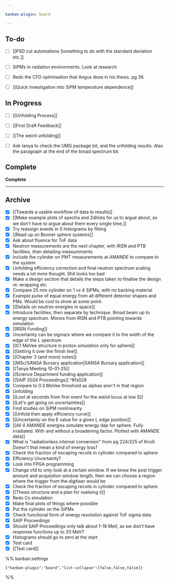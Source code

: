 ```yaml
---

kanban-plugin: board

---
```


## To-do

- [ ] [[PSD cut automations Something to do with the standard deviation etc.]]
- [ ] SiPMs in radiation environments. Look at research
- [ ] Redo the CFD optimisation that Angus does in his thesis. pg 36.
- [ ] [[Quick investigation into SiPM temperature dependence]]


## In Progress

- [ ] [[Unfolding Process]]
- [ ] [[First Draft Feedback]]
- [ ] [[The weird unfolding]]
- [ ] Ask tanya to check the UMG package bit, and the unfolding results. Also the paragraph at the end of the broad spectrum bit


## Complete

**Complete**


***

## Archive

- [x] [[Towards a usable workflow of data to results]]
- [x] [[Make example plots of spectra and 2dhists for us to argue about, so we don't have to argue about them every single time.]]
- [x] Try reassign events in S histograms by fitting
- [x] [[Read up on Bonner sphere systems]]
- [x] Ask about fluence for ToF data
- [x] Neutron measurements are the next chapter, with IRSN and PTB facilities, then detailing measurements
- [x] Include the cylinder on PMT measurements at AMANDE to compare to the system
- [x] Unfolding efficiency correction and final neutron spectrum scaling needs a lot more thought. Shit looks too bad
- [x] Make a design section that details the steps taken to finalise the design re: wrapping etc
- [x] Compare 25 mm cylinder on 1 vs 4 SiPMs, with no backing material
- [x] Example pulse of equal energy from all different detector shapes and PMs. Would be cool to show at some point.
- [x] [[Details on neutron energies in space]]
- [x] Introduce facilities, then separate by technique. Broad beam up to energy spectrum. Monos from IRSN and PTB pointing towards simulation
- [x] [[IRSN Funding]]
- [x] Uncertainty can be sigma/x where we compare it to the width of the edge of the L spectrum
- [x] [[0.1 MeVee structure in proton simulation only for sphere]]
- [x] [[Getting it over the finish line]]
- [x] [[Chapter 3 (and more) notes]]
- [x] [[MSc/SANSA Bursary application|SANSA Bursary application]]
- [x] [[Tanya Meeting 10-01-25]]
- [x] [[Science Department funding application]]
- [x] [[SAIP 2024 Proceedings]] ^8fs028
- [x] Compare to 0.3 MeVee threshold as alphas aren't in that region
- [x] Unfolding
- [x] [[Loot at seconds from first event for the weird locus at low S]]
- [x] [[Let's get going on uncertainties]]
- [x] Find studies on SiPM nonlinearity
- [x] [[Unfold then apply efficiency curve]]
- [x] [[Uncertainty on the E value for a given L edge position]]
- [x] [[All 4 AMANDE energies simulate energy dep for sphere. Fully irradiated. With and without a broadening factor. Plotted with AMANDE data]]
- [x] What is "radiationless internal conversion" from pg 224/225 of Knoll. Doesn't that mean a kind of energy loss?
- [x] Check the fraction of escaping recoils in cylinder compared to sphere
- [x] Efficiency Uncertainty?
- [x] Look into FPGA programming
- [x] Change cfd to only look at a certain window. If we know the post trigger amount and acquisition window length, then we can choose a region where the trigger from the digitiser would be
- [x] Check the fraction of escaping recoils in cylinder compared to sphere
- [x] [[Thesis structure and a plan for realising it]]
- [x] Redo Cs simulation
- [x] Make final plots of things where possible
- [x] Put the cylinder on the SiPMs
- [x] Check functional form of energy resolution against ToF sigma data
- [x] SAIP Proceedings
- [x] Should SAIP Proceedings only talk about 1-16 MeV, as we don't have response functions up to 20 MeV?
- [x] Histograms should go to zero at the start
- [x] Test card
- [x] [[Test card]]

%% kanban:settings
```
{"kanban-plugin":"board","list-collapse":[false,false,false]}
```
%%